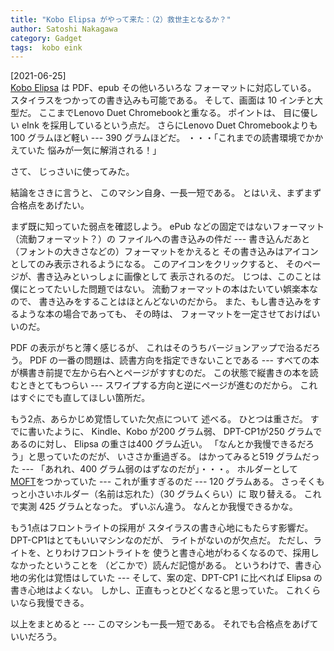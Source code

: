 ```yaml
---
title: "Kobo Elipsa がやって来た：（2）救世主となるか？"
author: Satoshi Nakagawa
category: Gadget
tags:  kobo eink
---
```


[2021-06-25]  
 [Kobo Elipsa](https://books.rakuten.co.jp/event/e-book/ereaders/koboelipsa/) は PDF、epub その他いろいろな
フォーマットに対応している。
スタイラスをつかっての書き込みも可能である。
そして、画面は 10 インチと大型だ。
ここまでLenovo Duet Chromebookと重なる。
ポイントは、
目に優しい eInk を採用しているという点だ。
さらにLenovo Duet Chromebookよりも100 グラムほど軽い ---
390 グラムほどだ。
・・・「これまでの読書環境でかかえていた
悩みが一気に解消される！」

 さて、
じっさいに使ってみた。

 結論をさきに言うと、
このマシン自身、一長一短である。
とはいえ、まずまず合格点をあげたい。

 まず既に知っていた弱点を確認しよう。
ePub などの固定ではないフォーマット（流動フォーマット？）の
ファイルへの書き込みの件だ ---
書き込んだあと（フォントの大きさなどの）フォーマットをかえると
その書き込みはアイコンとしてのみ表示されるようになる。
このアイコンをクリックすると、
そのページが、書き込みといっしょに画像として
表示されるのだ。
じつは、このことは僕にとってたいした問題ではない。
流動フォーマットの本はたいてい娯楽本なので、
書き込みをすることはほとんどないのだから。
また、もし書き込みをするような本の場合であっても、
その時は、
フォーマットを一定させておけばいいのだ。

 PDF の表示がちと薄く感じるが、
これはそのうちバージョンアップで治るだろう。
PDF の一番の問題は、読書方向を指定できないことである
--- すべての本が横書き前提で左から右へとページがすすむのだ。
この状態で縦書きの本を読むときとてもつらい ---
スワイプする方向と逆にページが進むのだから。
これはすぐにでも直してほしい箇所だ。

 もう2点、あらかじめ覚悟していた欠点について
述べる。
ひとつは重さだ。
すでに書いたように、
Kindle、Kobo が200 グラム弱、
DPT-CP1が250 グラムであるのに対し、
Elipsa の重さは400 グラム近い。
「なんとか我慢できるだろう」と思っていたのだが、
いささか重過ぎる。
はかってみると519 グラムだった ---
「あれれ、400 グラム弱のはずなのだが」・・・。
ホルダーとして
[MOFT](https://search.rakuten.co.jp/search/mall/%E3%82%BF%E3%83%96%E3%83%AC%E3%83%83%E3%83%88%E3%82%B9%E3%82%BF%E3%83%B3%E3%83%89+moft+x/)をつかっていた ---
これが重すぎるのだ ---
120 グラムある。
さっそくもっと小さいホルダー（名前は忘れた）（30 グラムくらい）に
取り替える。
これで実測 425 グラムとなった。
ずいぶん違う。
なんとか我慢できるかな。

 もう1点はフロントライトの採用が
スタイラスの書き心地にもたらす影響だ。
DPT-CP1はとてもいいマシンなのだが、
ライトがないのが欠点だ。
ただし、ライトを、とりわけフロントライトを
使うと書き心地がわるくなるので、採用しなかったということを
（どこかで）読んだ記憶がある。
というわけで、書き心地の劣化は覚悟はしていた ---
そして、案の定、DPT-CP1 に比べれば Elipsa の書き心地はよくない。
しかし、正直もっとひどくなると思っていた。
これくらいなら我慢できる。

 以上をまとめると ---
このマシンも一長一短である。
それでも合格点をあげていいだろう。

